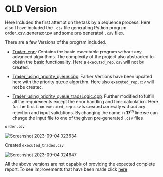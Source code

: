 # OLD Version

Here Included the first attempt on the task by a sequence process. Here also I have included the `.csv` file generating Python program [order_csv_generator.py](order_csv_generator.py) and some pre-generated `.csv` files.

There are a few Versions of the program included.
- [Trader. cpp](Trader.cpp): Contains the basic executable program without any advanced algorithms. The complexity of the project also abstracted to obtain the basic functionality. Here a `executed_rep.csv` will not be created.

- [Trader_using_priority_queue.cpp](Trader_using_priority_queue.cpp): Earlier Versions have been updated here with the priority queue algorithm. Here also `executed_rep.csv` will not be created.

- [Trader_using_priority_queue_tradeLogic.cpp](Trader_using_priority_queue_tradeLogic.cpp): Further modified to fulfill all the requirements except the error handling and time calculation. Here for the first time `executed_rep.csv` is created correctly without any rejection and input validations. By changing the name in **17**<sup>th </sup> line we can change the input file to one of the given pre-generated `.csv` files.

`order.csv`

![Screenshot 2023-09-04 023634](https://github.com/Hansa2000/FloraTrade/assets/92619641/705948bd-cff8-40b7-a1c1-b027342f7800)

Created `executed_trades.csv`

![Screenshot 2023-09-04 024647](https://github.com/Hansa2000/FloraTrade/assets/92619641/be07a316-297e-4498-8c88-427fde3f557f)


All the above versions are not capable of providing the expected complete report. To see improvements that have been made click [here](Flora)
